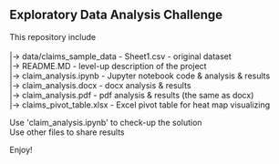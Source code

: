 ## Exploratory Data Analysis Challenge

This repository include<br>
<br>|-> data/claims_sample_data - Sheet1.csv	- original dataset
<br>|-> README.MD 					- level-up description of the project
<br>|-> claim_analysis.ipynb			- Jupyter notebook code & analysis & results
<br>|-> claim_analysis.docx				- docx analysis & results
<br>|-> claim_analysis.pdf				- pdf analysis & results (the same as docx)
<br>|-> claims_pivot_table.xlsx			- Excel pivot table for heat map visualizing


Use 'claim_analysis.ipynb' to check-up the solution
<br>Use other files to share results

Enjoy!